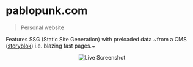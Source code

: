 # pablopunk.com

> Personal website

Features SSG (Static Site Generation) with preloaded data ~from a CMS ([storyblok](https://storyblok.com/)) i.e. blazing fast pages.~

<p align="center">
  <img src="https://s.vercel.app/api?url=https://pablopunk.com" alt="Live Screenshot" />
</p>
